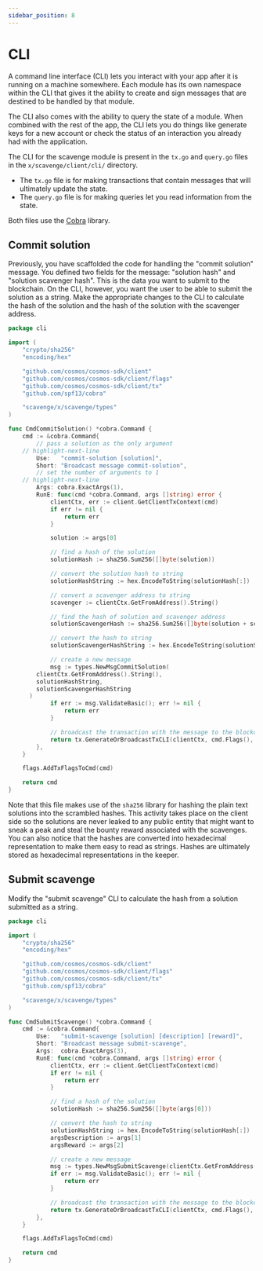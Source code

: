 ```yaml
---
sidebar_position: 8
---
```


# CLI

A command line interface (CLI) lets you interact with your app after it is
running on a machine somewhere. Each module has its own namespace within the CLI
that gives it the ability to create and sign messages that are destined to be
handled by that module.

The CLI also comes with the ability to query the state of a module. When
combined with the rest of the app, the CLI lets you do things like generate keys
for a new account or check the status of an interaction you already had with the
application.

The CLI for the scavenge module is present in the `tx.go` and `query.go` files
in the `x/scavenge/client/cli/` directory.

- The `tx.go` file is for making transactions that contain messages that will
  ultimately update the state.
- The `query.go` file is for making queries let you read information from the
  state.

Both files use the [Cobra](https://github.com/spf13/cobra) library.

## Commit solution

Previously, you have scaffolded the code for handling the "commit solution"
message. You defined two fields for the message: "solution hash" and "solution
scavenger hash". This is the data you want to submit to the blockchain. On the
CLI, however, you want the user to be able to submit the solution as a string.
Make the appropriate changes to the CLI to calculate the hash of the solution
and the hash of the solution with the scavenger address.

```go title="x/scavenge/client/cli/tx_commit_solution.go"
package cli

import (
	"crypto/sha256"
	"encoding/hex"

	"github.com/cosmos/cosmos-sdk/client"
	"github.com/cosmos/cosmos-sdk/client/flags"
	"github.com/cosmos/cosmos-sdk/client/tx"
	"github.com/spf13/cobra"

	"scavenge/x/scavenge/types"
)

func CmdCommitSolution() *cobra.Command {
	cmd := &cobra.Command{
		// pass a solution as the only argument
    // highlight-next-line
		Use:   "commit-solution [solution]",
		Short: "Broadcast message commit-solution",
		// set the number of arguments to 1
    // highlight-next-line
		Args: cobra.ExactArgs(1),
		RunE: func(cmd *cobra.Command, args []string) error {
			clientCtx, err := client.GetClientTxContext(cmd)
			if err != nil {
				return err
			}

			solution := args[0]

			// find a hash of the solution
			solutionHash := sha256.Sum256([]byte(solution))

			// convert the solution hash to string
			solutionHashString := hex.EncodeToString(solutionHash[:])

			// convert a scavenger address to string
			scavenger := clientCtx.GetFromAddress().String()

			// find the hash of solution and scavenger address
			solutionScavengerHash := sha256.Sum256([]byte(solution + scavenger))

			// convert the hash to string
			solutionScavengerHashString := hex.EncodeToString(solutionScavengerHash[:])

			// create a new message
			msg := types.NewMsgCommitSolution(
        clientCtx.GetFromAddress().String(),
        solutionHashString,
        solutionScavengerHashString
      )
			if err := msg.ValidateBasic(); err != nil {
				return err
			}

			// broadcast the transaction with the message to the blockchain
			return tx.GenerateOrBroadcastTxCLI(clientCtx, cmd.Flags(), msg)
		},
	}

	flags.AddTxFlagsToCmd(cmd)

	return cmd
}
```

Note that this file makes use of the `sha256` library for hashing the plain text
solutions into the scrambled hashes. This activity takes place on the client
side so the solutions are never leaked to any public entity that might want to
sneak a peak and steal the bounty reward associated with the scavenges. You can
also notice that the hashes are converted into hexadecimal representation to
make them easy to read as strings. Hashes are ultimately stored as hexadecimal
representations in the keeper.

## Submit scavenge

Modify the "submit scavenge" CLI to calculate the hash from a solution submitted
as a string.

```go title="x/scavenge/client/cli/tx_submit_scavenge.go"
package cli

import (
	"crypto/sha256"
	"encoding/hex"

	"github.com/cosmos/cosmos-sdk/client"
	"github.com/cosmos/cosmos-sdk/client/flags"
	"github.com/cosmos/cosmos-sdk/client/tx"
	"github.com/spf13/cobra"

	"scavenge/x/scavenge/types"
)

func CmdSubmitScavenge() *cobra.Command {
	cmd := &cobra.Command{
		Use:   "submit-scavenge [solution] [description] [reward]",
		Short: "Broadcast message submit-scavenge",
		Args:  cobra.ExactArgs(3),
		RunE: func(cmd *cobra.Command, args []string) error {
			clientCtx, err := client.GetClientTxContext(cmd)
			if err != nil {
				return err
			}

			// find a hash of the solution
			solutionHash := sha256.Sum256([]byte(args[0]))

			// convert the hash to string
			solutionHashString := hex.EncodeToString(solutionHash[:])
			argsDescription := args[1]
			argsReward := args[2]

			// create a new message
			msg := types.NewMsgSubmitScavenge(clientCtx.GetFromAddress().String(), solutionHashString, argsDescription, argsReward)
			if err := msg.ValidateBasic(); err != nil {
				return err
			}

			// broadcast the transaction with the message to the blockchain
			return tx.GenerateOrBroadcastTxCLI(clientCtx, cmd.Flags(), msg)
		},
	}

	flags.AddTxFlagsToCmd(cmd)

	return cmd
}
```
